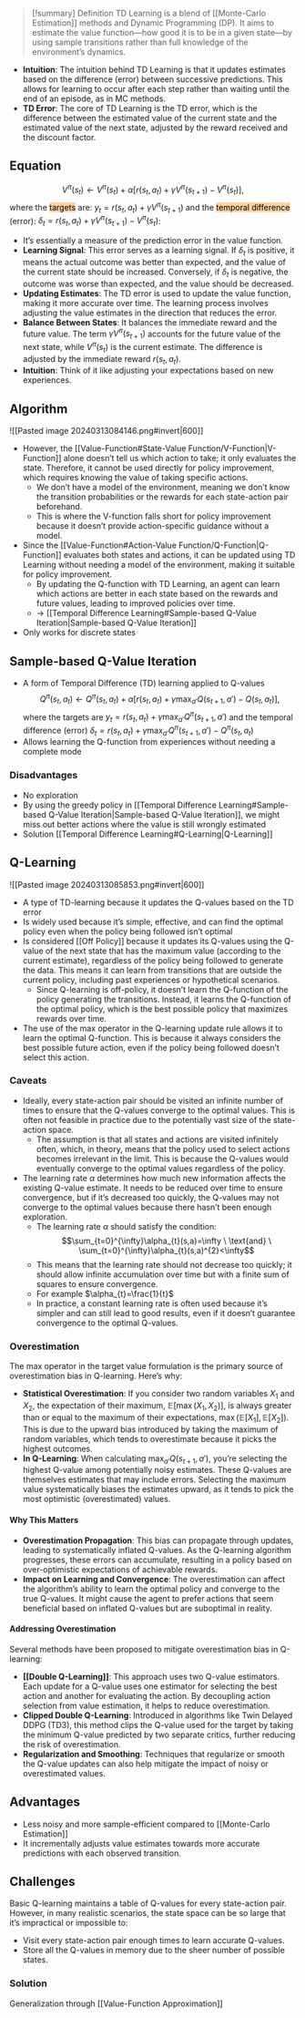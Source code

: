> [!summary] Definition
> TD Learning is a blend of [[Monte-Carlo Estimation]] methods and Dynamic Programming (DP). It aims to estimate the value function—how good it is to be in a given state—by using sample transitions rather than full knowledge of the environment’s dynamics. 

- **Intuition**: The intuition behind TD Learning is that it updates estimates based on the difference (error) between successive predictions. This allows for learning to occur after each step rather than waiting until the end of an episode, as in MC methods.
- **TD Error**: The core of TD Learning is the TD error, which is the difference between the estimated value of the current state and the estimated value of the next state, adjusted by the reward received and the discount factor.

## Equation
$$V^{\pi}(s_t) \leftarrow V^{\pi}(s_t) + \alpha [r(s_{t},a_{t}) + \gamma V^{\pi}(s_{t+1}) - V^{\pi}(s_t)]
,$$where the <mark style="background: #FFB86CA6;">targets</mark> are: $y_{t}=r(s_{t},a_{t})+\gamma V^{\pi}(s_{t+1})$
and the <mark style="background: #FFB86CA6;">temporal difference</mark> (error): $\delta_{t}=r(s_{t},a_{t}) + \gamma V^{\pi}(s_{t+1}) - V^{\pi}(s_t)$:
- It’s essentially a measure of the prediction error in the value function.
- **Learning Signal**: This error serves as a learning signal. If $\delta_t$ is positive, it means the actual outcome was better than expected, and the value of the current state should be increased. Conversely, if $\delta_t$ is negative, the outcome was worse than expected, and the value should be decreased.
- **Updating Estimates**: The TD error is used to update the value function, making it more accurate over time. The learning process involves adjusting the value estimates in the direction that reduces the error.
- **Balance Between States**: It balances the immediate reward and the future value. The term $\gamma V^{\pi}(s_{t+1})$ accounts for the future value of the next state, while $V^{\pi}(s_t)$ is the current estimate. The difference is adjusted by the immediate reward $r(s_t, a_t)$.
- **Intuition**: Think of it like adjusting your expectations based on new experiences.

## Algorithm
![[Pasted image 20240313084146.png#invert|600]]
- However, the [[Value-Function#State-Value Function/V-Function|V-Function]] alone doesn’t tell us which action to take; it only evaluates the state. Therefore, it cannot be used directly for policy improvement, which requires knowing the value of taking specific actions.
	- We don’t have a model of the environment, meaning we don’t know the transition probabilities or the rewards for each state-action pair beforehand.
	- This is where the V-function falls short for policy improvement because it doesn’t provide action-specific guidance without a model.
- Since the [[Value-Function#Action-Value Function/Q-Function|Q-Function]] evaluates both states and actions, it can be updated using TD Learning without needing a model of the environment, making it suitable for policy improvement.
	- By updating the Q-function with TD Learning, an agent can learn which actions are better in each state based on the rewards and future values, leading to improved policies over time.
	- -> [[Temporal Difference Learning#Sample-based Q-Value Iteration|Sample-based Q-Value Iteration]]
- Only works for discrete states

## Sample-based Q-Value Iteration
- A form of Temporal Difference (TD) learning applied to Q-values
$$Q^{\pi}(s_t,a_t) \leftarrow Q^{\pi}(s_t,a_t) + \alpha [r(s_t,a_t) + \gamma \max_{a'} Q(s_{t+1},a') - Q(s_t,a_t)]
,$$ where the targets are $y_{t}=r(s_{t},a_{t})+\gamma \max_{a'}Q^{\pi}(s_{t+1},a')$
and the temporal difference (error) $\delta_{t}=r(s_{t},a_{t})+\gamma  \max_{a'}Q^{\pi}(s_{t+1},a')-Q^{\pi}(s_{t},a_{t})$
- Allows learning the Q-function from experiences without needing a complete mode
### Disadvantages
- No exploration
- By using the greedy policy in [[Temporal Difference Learning#Sample-based Q-Value Iteration|Sample-based Q-Value Iteration]], we might miss out better actions where the value is still wrongly estimated
- Solution [[Temporal Difference Learning#Q-Learning|Q-Learning]]

## Q-Learning
![[Pasted image 20240313085853.png#invert|600]]
- A type of TD-learning because it updates the Q-values based on the TD error
- Is widely used because it’s simple, effective, and can find the optimal policy even when the policy being followed isn’t optimal
- Is considered [[Off Policy]] because it updates its Q-values using the Q-value of the next state that has the maximum value (according to the current estimate), regardless of the policy being followed to generate the data. This means it can learn from transitions that are outside the current policy, including past experiences or hypothetical scenarios.
	- Since Q-learning is off-policy, it doesn’t learn the Q-function of the policy generating the transitions. Instead, it learns the Q-function of the optimal policy, which is the best possible policy that maximizes rewards over time.
- The use of the max operator in the Q-learning update rule allows it to learn the optimal Q-function. This is because it always considers the best possible future action, even if the policy being followed doesn’t select this action.
### Caveats
- Ideally, every state-action pair should be visited an infinite number of times to ensure that the Q-values converge to the optimal values. This is often not feasible in practice due to the potentially vast size of the state-action space.
	- The assumption is that all states and actions are visited infinitely often, which, in theory, means that the policy used to select actions becomes irrelevant in the limit. This is because the Q-values would eventually converge to the optimal values regardless of the policy.
- The learning rate $\alpha$ determines how much new information affects the existing Q-value estimate. It needs to be reduced over time to ensure convergence, but if it’s decreased too quickly, the Q-values may not converge to the optimal values because there hasn’t been enough exploration.
	- The learning rate $\alpha$ should satisfy the condition:$$\sum_{t=0}^{\infty}\alpha_{t}(s,a)=\infty \ \text{and} \ \sum_{t=0}^{\infty}\alpha_{t}(s,a)^{2}<\infty$$
	- This means that the learning rate should not decrease too quickly; it should allow infinite accumulation over time but with a finite sum of squares to ensure convergence.
	- For example $\alpha_{t}=\frac{1}{t}$
	- In practice, a constant learning rate is often used because it’s simpler and can still lead to good results, even if it doesn’t guarantee convergence to the optimal Q-values.
### Overestimation
The max operator in the target value formulation is the primary source of overestimation bias in Q-learning. Here’s why:
- **Statistical Overestimation**: If you consider two random variables $X_1$ and $X_2$, the expectation of their maximum, $\mathbb{E}[\max(X_1, X_2)]$, is always greater than or equal to the maximum of their expectations, $\max(\mathbb{E}[X_1], \mathbb{E}[X_2])$. This is due to the upward bias introduced by taking the maximum of random variables, which tends to overestimate because it picks the highest outcomes.
- **In Q-Learning**: When calculating $\max_{a'} Q(s_{t+1}, a')$, you’re selecting the highest Q-value among potentially noisy estimates. These Q-values are themselves estimates that may include errors. Selecting the maximum value systematically biases the estimates upward, as it tends to pick the most optimistic (overestimated) values.
#### Why This Matters
- **Overestimation Propagation**: This bias can propagate through updates, leading to systematically inflated Q-values. As the Q-learning algorithm progresses, these errors can accumulate, resulting in a policy based on over-optimistic expectations of achievable rewards.
- **Impact on Learning and Convergence**: The overestimation can affect the algorithm’s ability to learn the optimal policy and converge to the true Q-values. It might cause the agent to prefer actions that seem beneficial based on inflated Q-values but are suboptimal in reality.
#### Addressing Overestimation
Several methods have been proposed to mitigate overestimation bias in Q-learning:
- **[[Double Q-Learning]]**: This approach uses two Q-value estimators. Each update for a Q-value uses one estimator for selecting the best action and another for evaluating the action. By decoupling action selection from value estimation, it helps to reduce overestimation.
- **Clipped Double Q-Learning**: Introduced in algorithms like Twin Delayed DDPG (TD3), this method clips the Q-value used for the target by taking the minimum Q-value predicted by two separate critics, further reducing the risk of overestimation.
- **Regularization and Smoothing**: Techniques that regularize or smooth the Q-value updates can also help mitigate the impact of noisy or overestimated values.

## Advantages
- Less noisy and more sample-efficient compared to [[Monte-Carlo Estimation]]
- It incrementally adjusts value estimates towards more accurate predictions with each observed transition.

## Challenges
Basic Q-learning maintains a table of Q-values for every state-action pair. However, in many realistic scenarios, the state space can be so large that it’s impractical or impossible to:
- Visit every state-action pair enough times to learn accurate Q-values.
- Store all the Q-values in memory due to the sheer number of possible states.
### Solution
Generalization through [[Value-Function Approximation]]